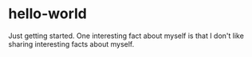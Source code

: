 # hello-world
Just getting started.
One interesting fact about myself is that I don't like sharing interesting facts about myself.
